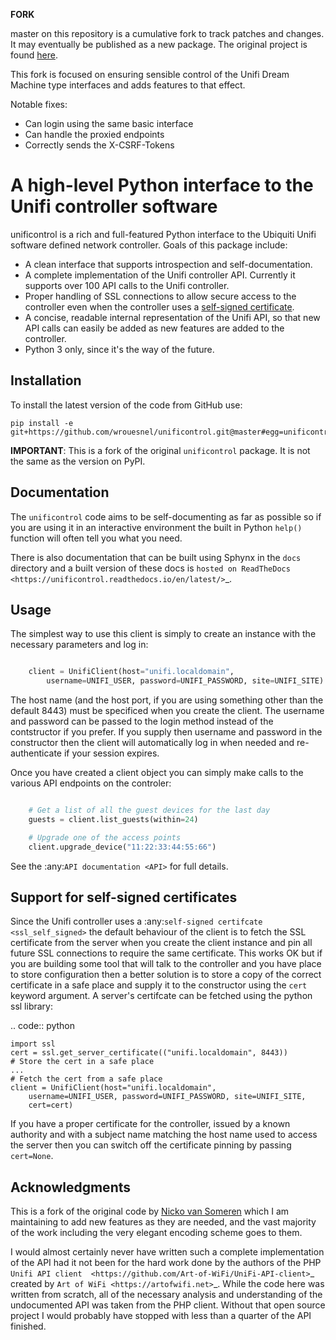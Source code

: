 **FORK**

master on this repository is a cumulative fork to track patches and changes. It may eventually
be published as a new package. The original project is found [here](https://github.com/nickovs/unificontrol).

This fork is focused on ensuring sensible control of the Unifi Dream Machine type interfaces
and adds features to that effect.

Notable fixes:

* Can login using the same basic interface
* Can handle the proxied endpoints
* Correctly sends the X-CSRF-Tokens

A high-level Python interface to the Unifi controller software
==============================================================

unificontrol is a rich and full-featured Python interface to the
Ubiquiti Unifi software defined network controller. Goals of this package
include:

- A clean interface that supports introspection and self-documentation.
- A complete implementation of the Unifi controller API. Currently it supports over 
  100 API calls to the Unifi controller.
- Proper handling of SSL connections to allow secure access to the controller even when 
  the controller uses a [self-signed certificate](ssl_self_signed.md).
- A concise, readable internal representation of the Unifi API, so that new API calls 
  can easily be added as new features are added to the controller.
- Python 3 only, since it's the way of the future.

Installation
------------

To install the latest version of the code from GitHub use:

```shell
pip install -e git+https://github.com/wrouesnel/unificontrol.git@master#egg=unificontrol
```

**IMPORTANT**: This is a fork of the original `unificontrol` package. It is not the same
as the version on PyPI.

Documentation
-------------

The `unificontrol` code aims to be self-documenting as far as possible so if you are 
using it in an interactive environment the built in Python `help()` function will often 
tell you what you need.

There is also documentation that can be built using Sphynx in the `docs` directory and 
a built version of these docs is `hosted on ReadTheDocs <https://unificontrol.readthedocs.io/en/latest/>`_.

Usage
-----

The simplest way to use this client is simply to create an instance with the necessary parameters and log in:

```python

    client = UnifiClient(host="unifi.localdomain",
        username=UNIFI_USER, password=UNIFI_PASSWORD, site=UNIFI_SITE)
```

The host name (and the host port, if you are using something other than the default 8443) must be specificed when you create the client. The username and password can be passed to the login method instead of the contstructor if you prefer. If you supply then username and password in the constructor then the client will automatically log in when needed and re-authenticate if your
session expires.

Once you have created a client object you can simply make calls to the various API endpoints on the controler:

```python

    # Get a list of all the guest devices for the last day
    guests = client.list_guests(within=24)

    # Upgrade one of the access points 
    client.upgrade_device("11:22:33:44:55:66")
```

See the :any:`API documentation <API>` for full details.
    

Support for self-signed certificates
------------------------------------

Since the Unifi controller uses a :any:`self-signed certifcate <ssl_self_signed>` the 
default behaviour of the client is to fetch the SSL certificate from the server when you 
create the client instance and pin all future SSL connections to require the same 
certificate. This works OK but if you are building some tool that will talk to the 
controller and you have place to store configuration then a better solution is to store 
a copy of the correct certificate in a safe place and supply it to the constructor using 
the `cert` keyword argument. A server's certifcate can be fetched using the python 
ssl library:

.. code:: python

    import ssl
    cert = ssl.get_server_certificate(("unifi.localdomain", 8443))
    # Store the cert in a safe place
    ...
    # Fetch the cert from a safe place
    client = UnifiClient(host="unifi.localdomain",
        username=UNIFI_USER, password=UNIFI_PASSWORD, site=UNIFI_SITE,
        cert=cert)

If you have a proper certificate for the controller, issued by a known authority and 
with a subject name matching the host name used to access the server then you can switch 
off the certificate pinning by passing ``cert=None``.


Acknowledgments
---------------

This is a fork of the original code by [Nicko van Someren](https://github.com/nickovs/unificontrol)
which I am maintaining to add new features as they are needed, and the vast majority of the work
including the very elegant encoding scheme goes to them.

I would almost certainly never have written such a complete implementation of the API 
had it not been for the hard work done by the authors of the PHP `Unifi API client 
<https://github.com/Art-of-WiFi/UniFi-API-client>`_ created by 
`Art of WiFi <https://artofwifi.net>`_. While the code here was written from scratch, 
all of the necessary analysis and understanding of the undocumented API was taken from 
the PHP client. Without that open source project I would probably have stopped with 
less than a quarter of the API finished.
